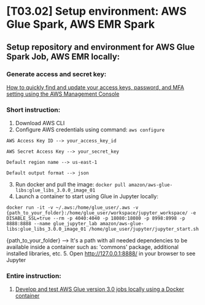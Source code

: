 # [T03.02] Setup environment: AWS Glue Spark, AWS EMR Spark

## Setup repository and environment for AWS Glue Spark Job, AWS EMR locally:

### Generate access and secret key:

[How to quickly find and update your access keys, password, and MFA setting using the AWS Management Console](https://aws.amazon.com/ru/blogs/security/how-to-find-update-access-keys-password-mfa-aws-management-console/)

### Short instruction:

1. Download AWS CLI
2. Configure AWS credentials using command: `aws configure`
```
AWS Access Key ID --> your_access_key_id

AWS Secret Access Key --> your_secret_key

Default region name --> us-east-1

Default output format --> json
```

3. Run docker and pull the image: `docker pull amazon/aws-glue-libs:glue_libs_3.0.0_image_01`
4. Launch a container to start using Glue in Jupyter locally:
```
docker run -it -v ~/.aws:/home/glue_user/.aws -v {path_to_your_folder}:/home/glue_user/workspace/jupyter_workspace/ -e DISABLE_SSL=true --rm -p 4040:4040 -p 18080:18080 -p 8998:8998 -p 8888:8888 --name glue_jupyter_lab amazon/aws-glue-libs:glue_libs_3.0.0_image_01 /home/glue_user/jupyter/jupyter_start.sh
```
{path_to_your_folder} --> It's a path with all needed dependencies to be available inside a container such as: 'commons' package, additional installed libraries, etc.
5. Open http://127.0.0.1:8888/ in your browser to see Jupyter

### Entire instruction:

1. [Develop and test AWS Glue version 3.0 jobs locally using a Docker container](https://aws.amazon.com/ru/blogs/big-data/develop-and-test-aws-glue-version-3-0-jobs-locally-using-a-docker-container/)